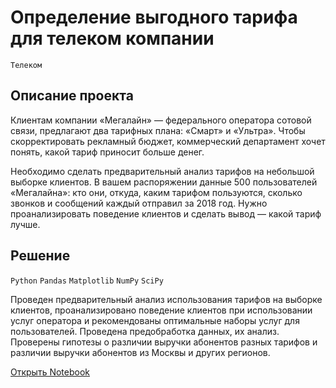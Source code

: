 # Определение выгодного тарифа для телеком компании

`Телеком`

## Описание проекта

Клиентам компании «Мегалайн» — федерального оператора сотовой связи, предлагают два тарифных плана: «Смарт» и «Ультра». Чтобы скорректировать рекламный бюджет, коммерческий департамент хочет понять, какой тариф приносит больше денег.

Необходимо сделать предварительный анализ тарифов на небольшой выборке клиентов. В вашем распоряжении данные 500 пользователей «Мегалайна»: кто они, откуда, каким тарифом пользуются, сколько звонков и сообщений каждый отправил за 2018 год. Нужно проанализировать поведение клиентов и сделать вывод — какой тариф лучше.

## Решение

`Python` `Pandas` `Matplotlib` `NumPy` `SciPy`

Проведен предварительный анализ использования тарифов на выборке клиентов,
проанализировано поведение клиентов при использовании услуг оператора и
рекомендованы оптимальные наборы услуг для пользователей. Проведена предобработка
данных, их анализ. Проверены гипотезы о различии выручки абонентов разных тарифов и
различии выручки абонентов из Москвы и других регионов.

[Открыть Notebook](https://github.com/Kri5PO/Projects/blob/main/03_Определение_выгодного_тарифа_для_телеком_компании/telecom.ipynb)


```python

```

